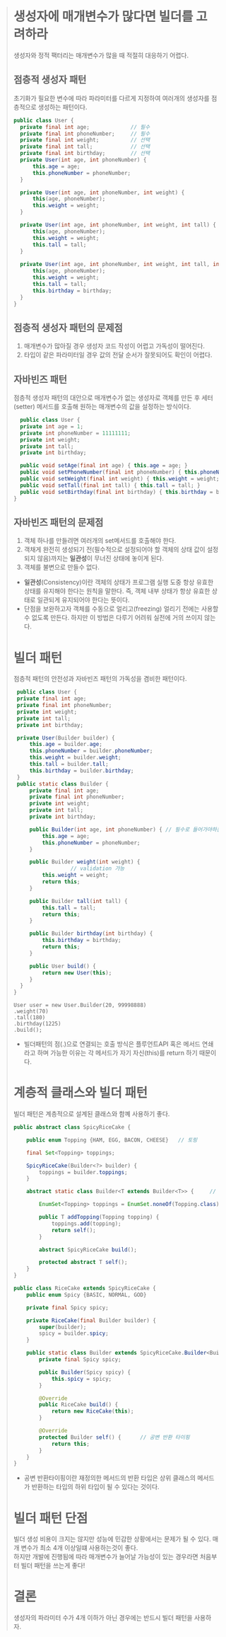 > # 생성자에 매개변수가 많다면 빌더를 고려하라
> 생성자와 정적 팩터리는 매개변수가 많을 때 적절히 대응하기 어렵다.
> ## 점층적 생성자 패턴
> 초기화가 필요한 변수에 따라 파라미터를 다르게 지정하여 여러개의 생성자를 점층적으로 생성하는 패턴이다.
> ```java
> public class User {
>   private final int age;             // 필수
>   private final int phoneNumber;     // 필수
>   private final int weight;          // 선택
>   private final int tall;            // 선택
>   private final int birthday;        // 선택
>   private User(int age, int phoneNumber) {
>       this.age = age;
>       this.phoneNumber = phoneNumber;
>   }
> 
>   private User(int age, int phoneNumber, int weight) {
>       this(age, phoneNumber);
>       this.weight = weight;
>   }
> 
>   private User(int age, int phoneNumber, int weight, int tall) {
>       this(age, phoneNumber);
>       this.weight = weight;
>       this.tall = tall;
>   }
>   
>   private User(int age, int phoneNumber, int weight, int tall, int birthday) {
>       this(age, phoneNumber);
>       this.weight = weight;
>       this.tall = tall;
>       this.birthday = birthday;
>   }
> }
> ```
> ## 점층적 생성자 패턴의 문제점
> 1. 매개변수가 많아질 경우 생성자 코드 작성이 어렵고 가독성이 떨어진다.
> 2. 타입이 같은 파라미터일 경우 값의 전달 순서가 잘못되어도 확인이 어렵다.
>
> ## 자바빈즈 패턴
> 점층적 생성자 패턴의 대안으로 매개변수가 없는 생성자로 객체를 만든 후 세터(setter) 메서드를 호출해 원하는 매개변수의 값을 설정하는 방식이다.
> ```java
>   public class User {
>   private int age = 1;
>   private int phoneNumber = 11111111;
>   private int weight;
>   private int tall;
>   private int birthday;
> 
>   public void setAge(final int age) { this.age = age; }
>   public void setPhoneNumber(final int phoneNumber) { this.phoneNumber = phoneNumber; }
>   public void setWeight(final int weight) { this.weight = weight; }
>   public void setTall(final int tall) { this.tall = tall; }
>   public void setBirthday(final int birthday) { this.birthday = birthday; }
> }
> ```
> ## 자바빈즈 패턴의 문제점
> 1. 객체 하나를 만들려면 여러개의 set메서드를 호출해야 한다.
> 2. 객채게 완전히 생성되기 전(필수적으로 설정되어야 할 객체의 상태 값이 설정되지 않음)까지는 **일관성**이 무너진 상태에 놓이게 된다.
> 3. 객체를 불변으로 만들수 없다.
> * **일관성**(Consistency)이란 객체의 상태가 프로그램 실행 도중 항상 유효한 상태를 유지해야 한다는 원칙을 말한다. 즉, 객체 내부 상태가 항상 유효한 상태로 일관되게 유지되어야 한다는 뜻이다.
> * 단점을 보완하고자 객체를 수동으로 얼리고(freezing) 얼리기 전에는 사용할 수 없도록 만든다. 하지만 이 방법은 다루기 어려워 실전에 거의 쓰이지 않는다.
> 
> # 빌더 패턴
> 점층적 패턴의 안전성과 자바빈즈 패턴의 가독성을 겸비한 패턴이다.
> ``` java
>  public class User {
>  private final int age;
>  private final int phoneNumber;
>  private int weight;
>  private int tall;
>  private int birthday;
> 
>  private User(Builder builder) {
>      this.age = builder.age;
>      this.phoneNumber = builder.phoneNumber;
>      this.weight = builder.weight;
>      this.tall = builder.tall;
>      this.birthday = builder.birthday;
>  }
>  public static class Builder {
>      private final int age;
>      private final int phoneNumber;
>      private int weight;
>      private int tall;
>      private int birthday;
> 
>      public Builder(int age, int phoneNumber) { // 필수로 들어가야하는 값
>          this.age = age;
>          this.phoneNumber = phoneNumber;
>      }
> 
>      public Builder weight(int weight) {
> 					// validation 가능
>          this.weight = weight;
>          return this;
>      }
> 
>      public Builder tall(int tall) {
>          this.tall = tall;
>          return this;
>      }
> 
>      public Builder birthday(int birthday) {
>          this.birthday = birthday;
>          return this;
>      }
> 
>      public User build() {
>          return new User(this);
>      }
>   }
> }
>
> ```
> ``` 
> User user = new User.Builder(20, 99998888)
> .weight(70)
> .tall(180)
> .birthday(1225)
> .build();
> ```
> * 빌더패턴의 점(.)으로 연결되는 호출 방식은 플루언트API 혹은 메서드 연쇄라고 하며 가능한 이유는 각 메서드가 자기 자신(this)를 return 하기 때문이다.
> # 계층적 클래스와 빌더 패턴
> 빌더 패턴은 계층적으로 설계된 클래스와 함꼐 사용하기 좋다.
> ```java
> public abstract class SpicyRiceCake {
> 
>     public enum Topping {HAM, EGG, BACON, CHEESE}   // 토핑
> 
>     final Set<Topping> toppings;
> 
>     SpicyRiceCake(Builder<?> builder) {
>         toppings = builder.toppings;
>     }
> 
>     abstract static class Builder<T extends Builder<T>> {     // 추상 빌더
> 
>         EnumSet<Topping> toppings = EnumSet.noneOf(Topping.class);
> 
>         public T addTopping(Topping topping) {
>             toppings.add(topping);
>             return self();
>         }
> 
>         abstract SpicyRiceCake build();
> 
>         protected abstract T self();
>     }
> }
> ```
> ```java
> public class RiceCake extends SpicyRiceCake {
>     public enum Spicy {BASIC, NORMAL, GOD}
> 
>     private final Spicy spicy;
> 
>     private RiceCake(final Builder builder) {
>         super(builder);
>         spicy = builder.spicy;
>     }
> 
>     public static class Builder extends SpicyRiceCake.Builder<Builder> {
>         private final Spicy spicy;
> 
>         public Builder(Spicy spicy) {
>             this.spicy = spicy;
>         }
> 
>         @Override
>         public RiceCake build() {
>             return new RiceCake(this);
>         }
> 
>         @Override
>         protected Builder self() {      // 공변 반환 타이핑
>             return this;
>         }
>     }
> }
> ```
> * 공변 반환타이핑이란 재정의한 메서드의 반환 타입은 상위 클래스의 메서드가 반환하는 타입의 하위 타입이 될 수 있다는 것이다.
> # 빌더 패턴 단점
> 빌더 생성 비용이 크지는 않지만 성능에 민감한 상황에서는 문제가 될 수 있다. 매개 변수가 최소 4개 이상일떄 사용하는것이 좋다.   
> 하지만 개발에 진행됨에 따라 매개변수가 늘어날 가능성이 있는 경우라면 처음부터 빌더 패턴을 쓰는게 좋다!
> # 결론
> 생성자의 파라미터 수가 4개 이하가 아닌 경우에는 반드시 빌더 패턴을 사용하자.